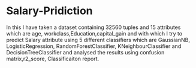# Salary-Pridiction
In this I have taken a dataset containing 32560 tuples and 15 attributes which are age,
workclass,Education,capital_gain and with which I try to predict Salary attribute using 5 different
classifiers which are GaussianNB, LogisticRegression, RandomForestClassifier, KNeighbourClassifier
and DecisionTreeClassifier and analysed the results using confusion matrix,r2_score, Classificaiton
report.
